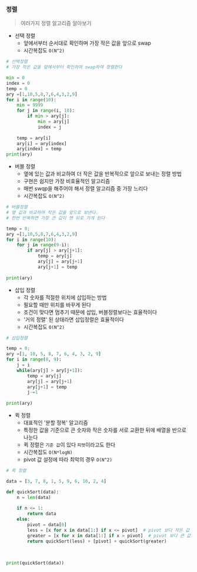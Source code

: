 ### 정렬

> 여러가지 정렬 알고리즘 알아보기



- 선택 정렬
  - 앞에서부터 순서대로 확인하며 가장 작은 값을 앞으로 swap
  - 시간복잡도 `O(N^2)`

```python
# 선택정렬 
# 가장 작은 값을 앞에서부터 확인하며 swap하여 정렬한다

min = 0
index = 0
temp = 0
ary =[1,10,5,8,7,6,4,3,2,9]
for i in range(10):
    min = 9999
    for j in range(i, 10):
        if min > ary[j]:
            min = ary[j]
            index = j
            
    temp = ary[i]
    ary[i] = ary[index]
    ary[index] = temp
print(ary)
```





- 버블 정렬
  - 옆에 있는 값과 비교하여 더 작은 값을 반복적으로 앞으로 보내는 정렬 방법
  - 구현은 쉽지만 가장 비효율적인 알고리즘 
  - 매번 swqp을 해주어야 해서 정렬 알고리즘 중 가장 느리다
  - 시간복잡도 `O(N^2)`

```python
# 버블정렬
# 옆 값과 비교하여 작은 값을 앞으로 보낸다.
# 한번 반복하면 가장 큰 값이 맨 뒤로 가게 된다

temp = 0;
ary =[1,10,5,8,7,6,4,3,2,9]
for i in range(10):
    for j in range(9-i):
        if ary[j] > ary[j+1]:
            temp = ary[j]
            ary[j] = ary[j+1]
            ary[j+1] = temp
            
print(ary) 
```





- 삽입 정렬
  - 각 숫자를 적절한 위치에 삽입하는 방법
  - 필요할 때만 위치를 바꾸게 된다
  - 조건이 맞다면 멈추기 때문에 삽입, 버블정렬보다는 효율적이다
  - '거의 정렬' 된 상태라면 삽입정렬은 효율적이다
  - 시간복잡도 `O(N^2)`

```python
# 삽입정렬

temp = 0;
ary =[1, 10, 5, 8, 7, 6, 4, 3, 2, 9]
for i in range(0, 9):
    j = i
    while(ary[j] > ary[j+1]):
        temp = ary[j]
        ary[j] = ary[j+1]
        ary[j+1] = temp
        j-=1
        
print(ary)
```





- 퀵 정렬
  - 대표적인 '분할 정복' 알고리즘
  - 특정한 값을 기준으로 큰 숫자와 작은 숫자를 서로 교환한 뒤에 배열을 반으로 나눈다
  - 퀵 정렬은 `기준 값`이 있다 `피벗`이라고도 한다
  - 시간복잡도  `O(N*logN)`
  - pivot 값 설정에 따라 최악의 경우 `O(N^2)`

```python
# 퀵 정렬

data = [3, 7, 8, 1, 5, 9, 6, 10, 2, 4]

def quickSort(data):    
    n = len(data)
    
    if n <= 1:
        return data
    else:
        pivot = data[0]
        less = [x for x in data[1:] if x <= pivot]  # pivot 보다 작은 값
        greater = [x for x in data[1:] if x > pivot]  # pivot 보다 큰 값
        return quickSort(less) + [pivot] + quickSort(greater)
        
        
         
print(quickSort(data))
```





